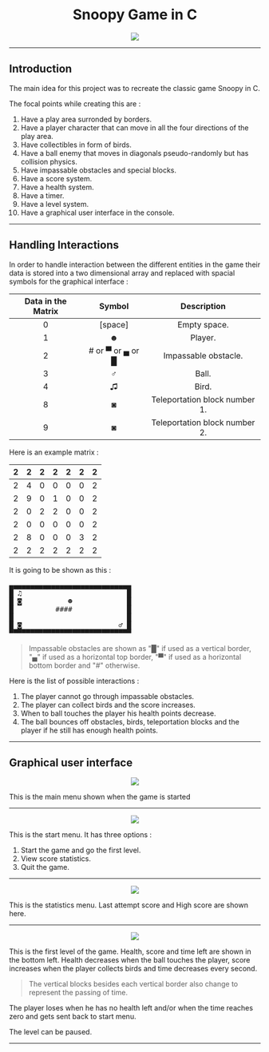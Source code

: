 <h1 align="center">Snoopy Game in C</h1>

<p align="center">
  <img src="https://github.com/ysfelhamri/Snoopy/assets/103438312/9eb63188-710f-4ccf-8392-d65a40a0c1e0">
</p>

___

## Introduction

The main idea for this project was to recreate the classic game Snoopy in C.


The focal points while creating this are :

1. Have a play area surronded by borders.
2. Have a player character that can move in all the four directions of the play area.
3. Have collectibles in form of birds.
4. Have a ball enemy that moves in diagonals pseudo-randomly but has collision physics.
5. Have impassable obstacles and special blocks.
6. Have a score system.
7. Have a health system.
8. Have a timer.
9. Have a level system.
10. Have a graphical user interface in the console.

___

## Handling Interactions

In order to handle interaction between the different entities in the game their data is stored into a two dimensional array and replaced with spacial symbols for the graphical interface :

| Data in the Matrix | Symbol | Description |
| :---: | :---: | :---: |
| 0 | \[space\] | Empty space. |
| 1 | ☻ | Player. |
| 2 | # or ▀ or ▄ or █ | Impassable obstacle. |
| 3 | ♂ | Ball. |
| 4 | ♫ | Bird. |
| 8 | ◙ | Teleportation block number 1. |
| 9 | ◙ | Teleportation block number 2. |

Here is an example matrix : 

| 2 | 2 | 2 | 2 | 2 | 2 | 2 |
| - | - | - | - | - | - | - |
| 2 | 4 | 0 | 0 | 0 | 0 | 2 |
| 2 | 9 | 0 | 1 | 0 | 0 | 2 |
| 2 | 0 | 2 | 2 | 0 | 0 | 2 |
| 2 | 0 | 0 | 0 | 0 | 0 | 2 |
| 2 | 8 | 0 | 0 | 0 | 3 | 2 |
| 2 | 2 | 2 | 2 | 2 | 2 | 2 |

It is going to be shown as this : 

<pre>
▄▄▄▄▄▄▄▄▄▄▄▄▄▄▄▄▄▄▄▄▄▄▄▄▄▄▄▄▄
█ ♫                         █
█ ◙           ☻             █
█          ####             █
█                           █
█ ◙                       ♂ █
▀▀▀▀▀▀▀▀▀▀▀▀▀▀▀▀▀▀▀▀▀▀▀▀▀▀▀▀▀
</pre>

> Impassable obstacles are shown as "█" if used as a vertical border, "▄" if used as a horizontal top border, "▀" if used as a horizontal bottom border and "#" otherwise.

Here is the list of possible interactions :

1. The player cannot go through impassable obstacles.
2. The player can collect birds and the score increases.
3. When to ball touches the player his health points decrease.
4. The ball bounces off obstacles, birds, teleportation blocks and the player if he still has enough health points.

___

## Graphical user interface

<p align="center">
  <img src="https://github.com/ysfelhamri/Snoopy/assets/103438312/9eb63188-710f-4ccf-8392-d65a40a0c1e0">
</p>

This is the main menu shown when the game is started

___

<p align="center">
  <img src="https://github.com/ysfelhamri/Snoopy/assets/103438312/1cc156be-2035-4fb6-9d63-7e380aa13afd">
</p>

This is the start menu. It has three options :

1. Start the game and go the first level.
2. View score statistics.
3. Quit the game.

___

<p align="center">
  <img src="https://github.com/ysfelhamri/Snoopy/assets/103438312/fabdb41e-0a4a-43db-823b-4a70064bddb7">
</p>

This is the statistics menu. Last attempt score and High score are shown here.

___

<p align="center">
  <img src="https://github.com/ysfelhamri/Snoopy/assets/103438312/564d8f9a-33e2-48c9-8e91-54dfb43512c7">
</p>

This is the first level of the game. Health, score and time left are shown in the bottom left. Health decreases when the ball touches the player, score increases when the player collects birds and time decreases every second.

>The vertical blocks besides each vertical border also change to represent the passing of time.

The player loses when he has no health left and/or when the time reaches zero and gets sent back to start menu.

The level can be paused.

___



